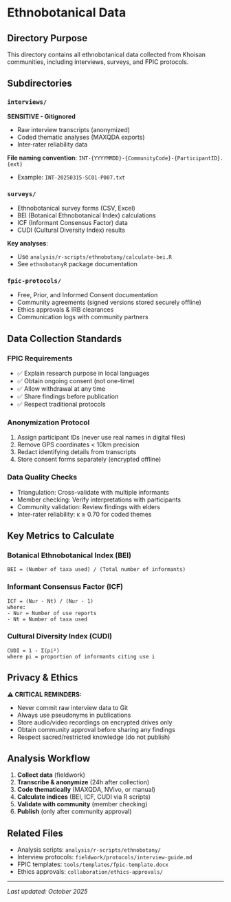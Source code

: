 # Ethnobotanical Data

## Directory Purpose

This directory contains all ethnobotanical data collected from Khoisan communities, including interviews, surveys, and FPIC protocols.

## Subdirectories

### `interviews/`
**SENSITIVE - Gitignored**
- Raw interview transcripts (anonymized)
- Coded thematic analyses (MAXQDA exports)
- Inter-rater reliability data

**File naming convention**: `INT-{YYYYMMDD}-{CommunityCode}-{ParticipantID}.{ext}`
- Example: `INT-20250315-SC01-P007.txt`

### `surveys/`
- Ethnobotanical survey forms (CSV, Excel)
- BEI (Botanical Ethnobotanical Index) calculations
- ICF (Informant Consensus Factor) data
- CUDI (Cultural Diversity Index) results

**Key analyses**:
- Use `analysis/r-scripts/ethnobotany/calculate-bei.R`
- See `ethnobotanyR` package documentation

### `fpic-protocols/`
- Free, Prior, and Informed Consent documentation
- Community agreements (signed versions stored securely offline)
- Ethics approvals & IRB clearances
- Communication logs with community partners

## Data Collection Standards

### FPIC Requirements
- ✅ Explain research purpose in local languages
- ✅ Obtain ongoing consent (not one-time)
- ✅ Allow withdrawal at any time
- ✅ Share findings before publication
- ✅ Respect traditional protocols

### Anonymization Protocol
1. Assign participant IDs (never use real names in digital files)
2. Remove GPS coordinates < 10km precision
3. Redact identifying details from transcripts
4. Store consent forms separately (encrypted offline)

### Data Quality Checks
- Triangulation: Cross-validate with multiple informants
- Member checking: Verify interpretations with participants
- Community validation: Review findings with elders
- Inter-rater reliability: κ ≥ 0.70 for coded themes

## Key Metrics to Calculate

### Botanical Ethnobotanical Index (BEI)
```
BEI = (Number of taxa used) / (Total number of informants)
```

### Informant Consensus Factor (ICF)
```
ICF = (Nur - Nt) / (Nur - 1)
where:
- Nur = Number of use reports
- Nt = Number of taxa used
```

### Cultural Diversity Index (CUDI)
```
CUDI = 1 - Σ(pi²)
where pi = proportion of informants citing use i
```

## Privacy & Ethics

**⚠️ CRITICAL REMINDERS:**
- Never commit raw interview data to Git
- Always use pseudonyms in publications
- Store audio/video recordings on encrypted drives only
- Obtain community approval before sharing any findings
- Respect sacred/restricted knowledge (do not publish)

## Analysis Workflow

1. **Collect data** (fieldwork)
2. **Transcribe & anonymize** (24h after collection)
3. **Code thematically** (MAXQDA, NVivo, or manual)
4. **Calculate indices** (BEI, ICF, CUDI via R scripts)
5. **Validate with community** (member checking)
6. **Publish** (only after community approval)

## Related Files

- Analysis scripts: `analysis/r-scripts/ethnobotany/`
- Interview protocols: `fieldwork/protocols/interview-guide.md`
- FPIC templates: `tools/templates/fpic-template.docx`
- Ethics approvals: `collaboration/ethics-approvals/`

---
*Last updated: October 2025*
